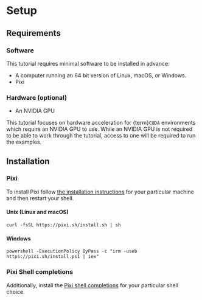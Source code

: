 # Setup

## Requirements

### Software

This tutorial requires minimal software to be installed in advance:

* A computer running an 64 bit version of Linux, macOS, or Windows.
* Pixi

### Hardware (optional)

* An NVIDIA GPU

This tutorial focuses on hardware acceleration for {term}`CUDA` environments which require an NVIDIA GPU to use.
While an NVIDIA GPU is not required to be able to work through the tutorial, access to one will be required to run the examples.

## Installation

### Pixi

To install Pixi follow [the installation instructions](https://pixi.sh/latest/#installation) for your particular machine and then restart your shell.

#### Unix (Linux and macOS)

```
curl -fsSL https://pixi.sh/install.sh | sh
```

#### Windows

```
powershell -ExecutionPolicy ByPass -c "irm -useb https://pixi.sh/install.ps1 | iex"
```

### Pixi Shell completions

Additionally, install the [Pixi shell completions](https://pixi.sh/latest/advanced/installation/#autocompletion) for your particular shell choice.

